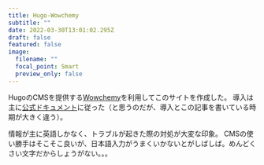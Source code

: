 ```yaml
---
title: Hugo-Wowchemy
subtitle: ""
date: 2022-03-30T13:01:02.295Z
draft: false
featured: false
image:
  filename: ""
  focal_point: Smart
  preview_only: false
---
```

HugoのCMSを提供する[Wowchemy](https://wowchemy.com/)を利用してこのサイトを作成した。
導入は主に[公式ドキュメント](https://wowchemy.com/docs/)に従った（と思うのだが、導入とこの記事を書いている時期が大きく違う）。

情報が主に英語しかなく、トラブルが起きた際の対処が大変な印象。
CMSの使い勝手はそこそこ良いが、日本語入力がうまくいかないとがしばしば。めんどくさい文字だからしょうがない。。。
